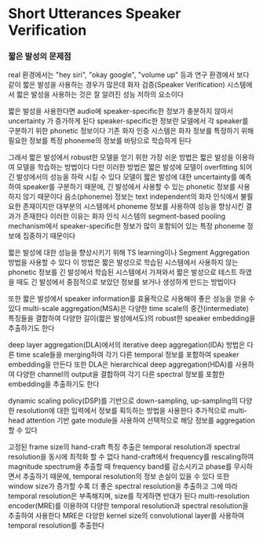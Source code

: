 # Short Utterances Speaker Verification

### 짧은 발성의 문제점

real 환경에서는 "hey siri", "okay google", "volume up" 등과  연구 환경에서 보다 같이 짧은 발성을 사용하는 경우가 많은데
화자 검증(Speaker Verification) 시스템에서 짧은 발성을 사용하는 것은 잘 알려진 성능 저하의 요소이다

짧은 발성을 사용한다면 audio에 speaker-specific한 정보가 충분하지 않아서 uncertainty 가 증가하게 된다
speaker-specific한 정보란 모델에서 각 speaker를 구분하기 위한 phonetic 정보이다
기존 화자 인증 시스템은 화자 정보를 특정하기 위해 필요한 정보를 특정 phoneme의 정보를 바탕으로 학습하게 된다

그래서 짧은 발성에서 robust한 모델을 얻기 위한 가장 쉬운 방법은 짧은 발성을 이용하여 모델을 학습하는 방법이다
다만 이러한 방법은 짧은 발성에 모델이 overfitting 되어 긴 발성에서의 성능을 하락 시킬 수 있다
모델이 짧은 발성에 대한 uncertainty를 예측하여 speaker를 구분하기 때문에, 긴 발성에서 사용할 수 있는 phonetic 정보를 사용하지 않기 때문이다
음소(phoneme) 정보는 text independent의 화자 인식에서 불필요한 존재이지만 대부분의 시스템에서 phoneme 정보를 사용하여 성능을 향상시킨 결과가 존재한다
이러한 이유는 화자 인식 시스템의 segment-based pooling mechanism에서 speaker-specific한 정보가 많이 포함되어 있는 특정 phoneme 정보에 집중하기 때문이다

짧은 발성에 대한 성능을 향상시키기 위해 TS learning이나 Segment Aggregation 방법을 사용할 수 있다
이 방법은 짧은 발성으로 학습된 시스템에서 사용하지 않는 phonetic 정보를 긴 발성에서 학습된 시스템에서 가져와서
짧은 발성으로 테스트 하였을 때도 긴 발성에서 중점적으로 보았던 정보를 보거나 생성하게 만드는 방법이다
 
또한 짧은 발성에서 speaker information를 효율적으로 사용해야 좋은 성능을 얻을 수 있다
multi-scale aggregation(MSA)은 다양한 time scale의 중간(intermediate) 특징들을 결합하여
다양한 길이(짧은 발성에서도)의 robust한 speaker embedding을 추출하기도 한다

deep layer aggregation(DLA)에서의 iterative deep aggregation(IDA) 방법은 다른 time scale들을 merging하여
각기 다른 temporal 정보를 포함하여 speaker embedding을 만든다
또한 DLA은 hierarchical deep aggregation(HDA)를 사용하여 다양한 channel의 output을 결합하여
각기 다른 spectral 정보를 포함한 embedding을 추출하기도 한다

dynamic scaling policy(DSP)를 기반으로 down-sampling, up-sampling의 다양한 resolution에 대한 입력에서 정보를 획득하는 방법을 사용한다
추가적으로 multi-head attention 기반 gate module을 사용하여 선택적으로 해당 정보를 aggregation 할 수 있다 

고정된 frame size의 hand-craft 특징 추출은 temporal resolution과 spectral resolution을 동시에 최적화 할 수 없다
hand-craft에서 frequency를 rescaling하여 magnitude spectrum을 추출할 때 frequency band를 감소시키고
phase를 무시하면서 추출하기 때문에, temporal resolution의 정보 손실이 있을 수 있다
또한 window size가 증가할 수록 더 좋은 spectral resolution을 추출하고 그에 따라 temporal resolution은 부족해지며, size를 작게하면 반대가 된다
multi-resolution encoder(MRE)를 이용하여 다양한 temporal resolution과 spectral resolution을 추출하여 사용한다
MRE은 다양한 kernel size의 convolutional layer를 사용하여 temporal resolution를 추출한다








         




  